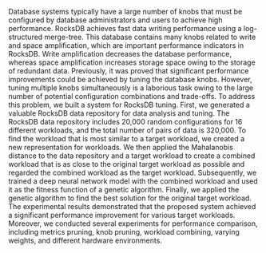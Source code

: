 Database systems typically have a large number of knobs that must be configured by database administrators and users to achieve high performance. RocksDB achieves fast data writing performance using a log-structured merge-tree. This database contains many knobs related to write and space amplification, which are important performance indicators in RocksDB. Write amplification decreases the database performance, whereas space amplification increases storage space owing to the storage of redundant data. Previously, it was proved that significant performance improvements could be achieved by tuning the database knobs. However, tuning multiple knobs simultaneously is a laborious task owing to the large number of potential configuration combinations and trade-offs.
To address this problem, we built a system for RocksDB tuning. First, we generated a valuable RocksDB data repository for data analysis and tuning. The RocksDB data repository includes 20,000 random configurations for 16 different workloads, and the total number of pairs of data is 320,000. To find the workload that is most similar to a target workload, we created a new representation for workloads. We then applied the Mahalanobis distance to the data repository and a target workload to create a combined workload that is as close to the original target workload as possible and regarded the combined workload as the target workload. Subsequently, we trained a deep neural network model with the combined workload and used it as the fitness function of a genetic algorithm. Finally, we applied the genetic algorithm to find the best solution for the original target workload. The experimental results demonstrated that the proposed system achieved a significant performance improvement for various target workloads. Moreover, we conducted several experiments for performance comparison, including metrics pruning, knob pruning, workload combining, varying weights, and different hardware environments. 



